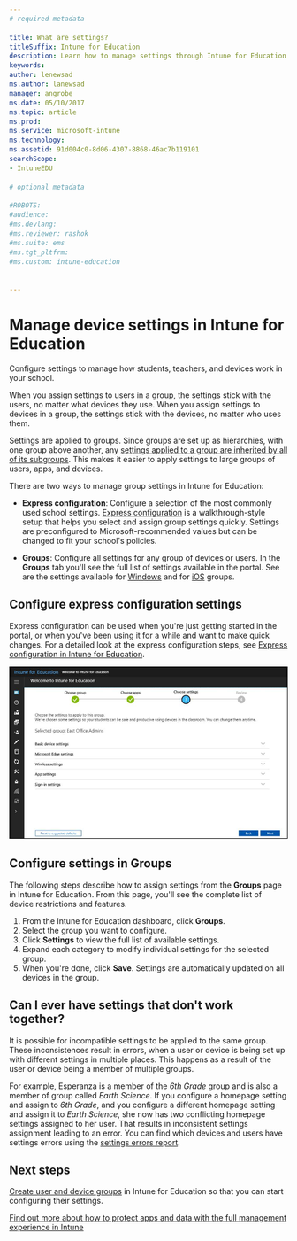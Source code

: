 ```yaml
---
# required metadata

title: What are settings?
titleSuffix: Intune for Education
description: Learn how to manage settings through Intune for Education policies.
keywords:
author: lenewsad
ms.author: lanewsad
manager: angrobe
ms.date: 05/10/2017
ms.topic: article
ms.prod:
ms.service: microsoft-intune
ms.technology:
ms.assetid: 91d004c0-8d06-4307-8868-46ac7b119101
searchScope:
- IntuneEDU

# optional metadata

#ROBOTS:
#audience:
#ms.devlang:
#ms.reviewer: rashok
#ms.suite: ems
#ms.tgt_pltfrm:
#ms.custom: intune-education


---
```


# Manage device settings in Intune for Education

Configure settings to manage how students, teachers, and devices work in your school.

When you assign settings to users in a group, the settings stick with the users, no matter what devices they use. When you assign settings to devices in a group, the settings stick with the devices, no matter who uses them.  

Settings are applied to groups. Since groups are set up as hierarchies, with one group above another, any [settings applied to a group are inherited by all of its subgroups](settings-inheritance.md). This makes it easier to apply settings to large groups of users, apps, and devices.  

There are two ways to manage group settings in Intune for Education:  

* __Express configuration__: Configure a selection of the most commonly used school settings. [Express configuration](Express-configuration-intune-edu.md) is a walkthrough-style setup that helps you select and assign group settings quickly. Settings are preconfigured to Microsoft-recommended values but can be changed to fit your school's policies. 

* __Groups__: Configure all settings for any group of devices or users. In the **Groups** tab you'll see the full list of settings available in the portal. See are the settings available for [Windows](all-edu-settings-windows.md) and for [iOS](all-edu-settings-ios.md) groups.  

## Configure express configuration settings  

Express configuration can be used when you're just getting started in the portal, or when you've been using it for a while and want to make quick changes. For a detailed look at the express configuration steps, see [Express configuration in Intune for Education](Express-configuration-intune-edu.md).

  ![Express Configuration settings fix](./media/express-config-006-choose-settings.png)  

## Configure settings in Groups

The following steps describe how to assign settings from the **Groups** page in Intune for Education. From this page, you'll see the complete list of device restrictions and features.  
1. From the Intune for Education dashboard, click **Groups**.
2. Select the group you want to configure.
3. Click **Settings** to view the full list of available settings.
4. Expand each category to modify individual settings for the selected group.
5. When you're done, click **Save**. Settings are automatically updated on all devices in the group.  

## Can I ever have settings that don't work together?

It is possible for incompatible settings to be applied to the same group. These inconsistences result in errors, when a user or device is being set up with different settings in multiple places. This happens as a result of the user or device being a member of multiple groups.

For example, Esperanza is a member of the *6th Grade* group and is also a member of group called *Earth Science*. If you configure a homepage setting and assign to *6th Grade*, and you configure a different homepage setting and assign it to *Earth Science*, she now has two conflicting homepage settings assigned to her user. That results in inconsistent settings assignment leading to an error. You can find which devices and users have settings errors using the [settings errors report](what-are-reports.md).

## Next steps
[Create user and device groups](what-are-groups.md) in Intune for Education so that you can start configuring their settings.  

[Find out more about how to protect apps and data with the full management experience in Intune](https://docs.microsoft.com/intune/deploy-use/protect-apps-and-data-with-microsoft-intune)
